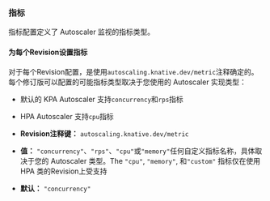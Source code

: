 ### 指标

指标配置定义了 Autoscaler 监视的指标类型。

#### 为每个Revision设置指标

对于每个Revision配置，是使用`autoscaling.knative.dev/metric`注释确定的。每个修订版可以配置的可能指标类型取决于您使用的 Autoscaler 实现类型：

- 默认的 KPA Autoscaler 支持`concurrency`和`rps`指标
- HPA Autoscaler 支持`cpu`指标




- **Revision注释键：** `autoscaling.knative.dev/metric`
- **值：** `"concurrency"`、`"rps"`、`"cpu"`或`"memory"`任何自定义指标名称，具体取决于您的 Autoscaler 类型。The `"cpu"`, `"memory"`, 和`"custom"` 指标仅在使用 HPA 类的Revision上受支持
- **默认：** `"concurrency"`

